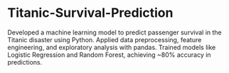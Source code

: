 # Titanic-Survival-Prediction
Developed a machine learning model to predict passenger survival in the Titanic disaster using Python. Applied data preprocessing, feature engineering, and exploratory analysis with pandas. Trained models like Logistic Regression and Random Forest, achieving ~80% accuracy in predictions.
